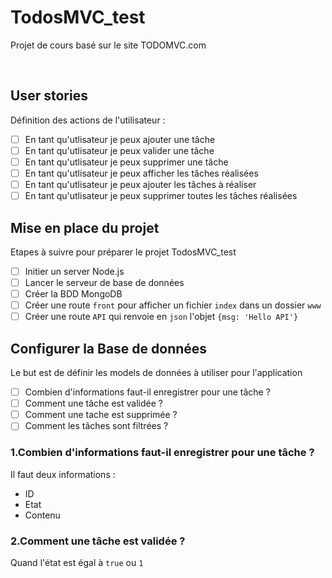 # TodosMVC_test
Projet de cours basé sur le site TODOMVC.com

<br/>

## User stories
Définition des actions de l'utilisateur :
- [ ] En tant qu'utlisateur je peux ajouter une tâche
- [ ] En tant qu'utlisateur je peux valider une tâche
- [ ]  En tant qu'utlisateur je peux supprimer une tâche
- [ ] En tant qu'utlisateur je peux afficher les tâches réalisées
- [ ] En tant qu'utlisateur je peux ajouter les tâches à réaliser
- [ ] En tant qu'utlisateur je peux supprimer toutes les tâches réalisées

## Mise en place du projet
Etapes à suivre pour préparer le projet TodosMVC_test
- [ ] Initier un server Node.js
- [ ] Lancer le serveur de base de données 
- [ ] Créer la BDD MongoDB
- [ ] Créer une route `front` pour afficher un fichier `index` dans un dossier `www`
- [ ] Créer une route `API` qui renvoie en `json` l'objet `{msg: 'Hello API'}`

## Configurer la Base de données
Le but est de définir les models de données à utiliser pour l'application
- [ ] Combien d'informations faut-il enregistrer pour une tâche ?
- [ ] Comment une tâche est validée ?
- [ ] Comment une tache est supprimée ?
- [ ] Comment les tâches sont filtrées ?

### 1.Combien d'informations faut-il enregistrer pour une tâche ?
Il faut deux informations :
- ID
- Etat
- Contenu

### 2.Comment une tâche est validée ?
Quand l'état est égal à `true` ou `1`